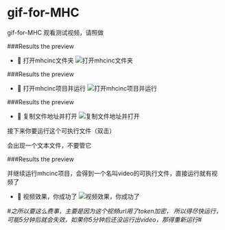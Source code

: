 # gif-for-MHC
gif-for-MHC
观看测试视频，请照做

###Results the preview

- 🥳 打开mhcinc文件夹 ![打开mhcinc文件夹](https://www.z4a.net/images/2022/11/04/2022-11-04-06.55.22.png)

###Results the preview

- 🥳 打开mhcinc项目并运行 ![打开mhcinc项目并运行](https://www.z4a.net/images/2022/11/04/2022-11-04-06.59.00.png)

###Results the preview

- 🥳 复制文件地址并打开 ![复制文件地址并打开](https://www.z4a.net/images/2022/11/04/2022-11-04-07.01.26.png)

接下来你要运行这个可执行文件（双击）

会出现一个文本文件，不要管它

###Results the preview

并继续运行mhcinc项目，会得到一个名叫video的可执行文件，直接运行就有视频了

- 🥳 视频效果，你成功了 ![视频效果，你成功了](https://www.z4a.net/images/2022/11/04/2022-11-04-07.12.51.png)

#*之所以要这么费事，主要是因为这个视频url用了token加密，
所以得尽快运行，可能5分钟后就会失效，如果你5分钟后还没运行出video，那得重新运行*#
